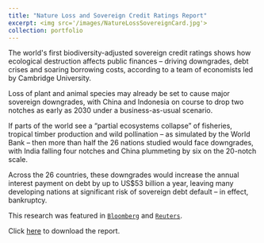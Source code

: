 ```yaml
---
title: "Nature Loss and Sovereign Credit Ratings Report"
excerpt: <img src='/images/NatureLossSovereignCard.jpg'>
collection: portfolio
---
```


The world's first biodiversity-adjusted sovereign credit ratings shows how ecological destruction affects public finances – driving downgrades, debt crises and soaring borrowing costs, according to a team of economists led by Cambridge University.

Loss of plant and animal species may already be set to cause major sovereign downgrades, with China and Indonesia on course to drop two notches as early as 2030 under a business-as-usual scenario.

If parts of the world see a “partial ecosystems collapse” of fisheries, tropical timber production and wild pollination – as simulated by the World Bank – then more than half the 26 nations studied would face downgrades, with India falling four notches and China plummeting by six on the 20-notch scale.

Across the 26 countries, these downgrades would increase the annual interest payment on debt by up to US$53 billion a year, leaving many developing nations at significant risk of sovereign debt default – in effect, bankruptcy.

This research was featured in [`Bloomberg`](https://www.bloomberg.com/news/articles/2022-06-22/biodiversity-loss-may-push-developing-world-closer-to-default) and [`Reuters`](https://www.reuters.com/business/sustainable-business/mass-biodiversity-loss-would-slash-global-credit-ratings-report-warns-2022-06-22/).

Click [here](https://www.bennettinstitute.cam.ac.uk/wp-content/uploads/2022/06/NatureLossSovereignCreditRatings.pdf) to download the report.
